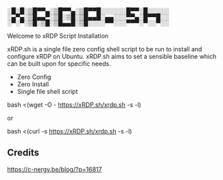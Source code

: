 <p><span style='font-family: "Lucida Console";line-height: 14px;font-size: 14px;display: inline-block;'>░█░█░▒█▀▀▄░▒█▀▀▄░▒█▀▀█░░░░░░█▀▀░█░░░░░<br>░▄▀▄░▒█▄▄▀░▒█░▒█░▒█▄▄█░▄▄░░░▀▀▄░█▀▀█░░<br>░▀░▀░▒█░▒█░▒█▄▄█░▒█░░░░▀▀░░░▀▀▀░▀░░▀░░<br></span></p>

Welcome to xRDP Script Installation

xRDP.sh is a single file zero config shell script to be run to install and configure xRDP on Ubuntu.  xRDP.sh aims to set a sensible baseline which can be built upon for specific needs.

- Zero Config
- Zero Install
- Single file shell script

bash <(wget -O - https://xRDP.sh/xrdp.sh -s -l)

or

bash <(curl -s https://xRDP.sh/xrdp.sh -s -l)

## Credits
https://c-nergy.be/blog/?p=16817